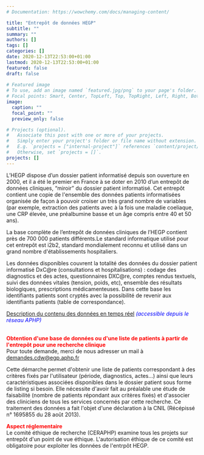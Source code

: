 ```yaml
---
# Documentation: https://wowchemy.com/docs/managing-content/

title: "Entrepôt de données HEGP"
subtitle: ""
summary: ""
authors: []
tags: []
categories: []
date: 2020-12-13T22:53:00+01:00
lastmod: 2020-12-13T22:53:00+01:00
featured: false
draft: false
       
# Featured image
# To use, add an image named `featured.jpg/png` to your page's folder.
# Focal points: Smart, Center, TopLeft, Top, TopRight, Left, Right, BottomLeft, Bottom, BottomRight.
image:
  caption: ""
  focal_point: ""
  preview_only: false

# Projects (optional).
#   Associate this post with one or more of your projects.
#   Simply enter your project's folder or file name without extension.
#   E.g. `projects = ["internal-project"]` references `content/project/deep-learning/index.md`.
#   Otherwise, set `projects = []`.
projects: []
---
```

L’HEGP dispose d’un dossier patient informatisé depuis son ouverture en 2000, et il a été le premier en France à se doter en 2010 d’un entrepôt de données cliniques, “miroir” du dossier patient informatisé. Cet entrepôt contient une copie de l'ensemble des données patients informatisées organisée de façon à pouvoir croiser un très grand nombre de variables (par exemple, extraction des patients avec à la fois une maladie coeliaque, une CRP élevée, une préalbumine basse et un âge compris entre 40 et 50 ans).    
  
La base complète de l’entrepôt de données cliniques de l’HEGP contient près de 700 000 patients différents.Le standard informatique utilisé pour cet entrepôt est i2b2, standard mondialement reconnu et utilisé dans un grand nombre d'établissements hospitaliers.  

Les données disponibles couvrent la totalité des données du dossier patient informatisé DxC@re (consultations et hospitalisations) : codage des diagnostics et des actes, questionnaires DXC@re, comptes rendus textuels, suivi des données vitales (tension, poids, etc), ensemble des résultats biologiques, prescriptions médicamenteuses. Dans cette base les identifiants patients sont cryptés avec la possibilité de revenir aux identifiants patients (table de correspondance).  

[Description du contenu des données en temps réel](https://cdw.egp.aphp.fr/wiki/doku.php?id=volumetrie3) <span style="color:blue">*(accessible depuis le réseau APHP)*</span>  
<br>  

<span style="color:red">**Obtention d'une base de données ou d'une liste de patients à partir de l'entrepôt pour une recherche clinique**</span>      
Pour toute demande, merci de nous adresser un mail à demandes.cdw@egp.aphp.fr  
  
Cette démarche permet d'obtenir une liste de patients correspondant à des critères fixés par l'utilisateur (période, diagnostics, actes…) ainsi que leurs caractéristiques associées disponibles dans le dossier patient sous forme de listing si besoin. Elle nécessite d'avoir fait au préalable une étude de faisabilité (nombre de patients répondant aux critères fixés) et d'associer des cliniciens de tous les services concernés par cette recherche. Ce traitement des données a fait l'objet d'une déclaration à la CNIL (Récépissé n° 1695855 du 28 août 2013).  
  
<span style="color:red">**Aspect réglementaire**</span>  
Le comité éthique de recherche (CERAPHP) examine tous les projets sur entrepôt d'un point de vue éthique. L'autorisation éthique de ce comité est obligatoire pour exploiter les données de l'entrpôt HEGP.  
  


